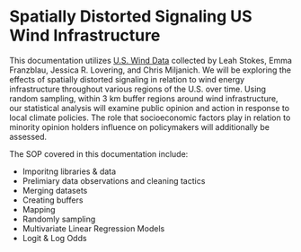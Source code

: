 # Spatially Distorted Signaling US Wind Infrastructure
This documentation utilizes [U.S. Wind Data](https://dataverse.harvard.edu/dataset.xhtml?persistentId=doi:10.7910/DVN/LE2V0R) collected by Leah Stokes, Emma Franzblau, Jessica R. Lovering, and Chris Miljanich. We will be exploring the effects of spatially distorted signaling in relation to wind energy infrastructure throughout various regions of the U.S. over time. Using random sampling, within 3 km buffer regions around wind infrastructure, our statistical analysis will examine public opinion and action in response to local climate policies. The role that socioeconomic factors play in relation to minority opinion holders influence on policymakers will additionally be assessed. 

The SOP covered in this documentation include:
- Imporitng libraries & data
- Prelimiary data observations and cleaning tactics
- Merging datasets
- Creating buffers
- Mapping
- Randomly sampling
- Multivariate Linear Regression Models
- Logit & Log Odds

